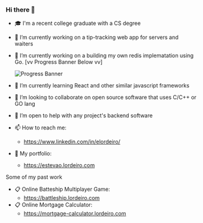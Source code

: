 ### Hi there 👋

- 🎓 I'm a recent college graduate with a CS degree 
- 🔭 I’m currently working on a tip-tracking web app for servers and waiters
- 🔭 I’m currently working on a building my own redis implematation using Go. [vv Progress Banner Below vv]  

  ![Progress Banner](https://backend.codecrafters.io/progress/redis/e4c92cfe-2ec9-4591-9d41-070fc8913b50)
  
- 🌱 I’m currently learning React and other similar javascript frameworks
- 👯 I’m looking to collaborate on open source software that uses C/C++ or GO lang
- 🤔 I’m open to help with any project's backend software
- 📫 How to reach me:
  - https://www.linkedin.com/in/elordeiro/
- 💼 My portfolio:
  - https://estevao.lordeiro.com
    
Some of my past work
- 📋 Online Batteship Multiplayer Game:  
  - https://battleship.lordeiro.com
- 📋 Online Mortgage Calculator:  
  - https://mortgage-calculator.lordeiro.com
